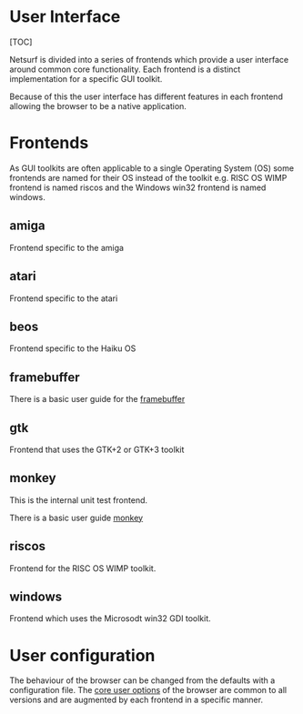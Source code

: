 User Interface
==============

[TOC]

Netsurf is divided into a series of frontends which provide a user
interface around common core functionality. Each frontend is a
distinct implementation for a specific GUI toolkit.

Because of this the user interface has different features in
each frontend allowing the browser to be a native application.

# Frontends

As GUI toolkits are often applicable to a single Operating
System (OS) some frontends are named for their OS instead of the
toolkit e.g. RISC OS WIMP frontend is named riscos and the Windows
win32 frontend is named windows.

## amiga

Frontend specific to the amiga

## atari

Frontend specific to the atari

## beos

Frontend specific to the Haiku OS

## framebuffer

There is a basic user guide for the [framebuffer](docs/using-framebuffer.md)

## gtk

Frontend that uses the GTK+2 or GTK+3 toolkit

## monkey

This is the internal unit test frontend.

There is a basic user guide [monkey](docs/using-monkey.md)

## riscos

Frontend for the RISC OS WIMP toolkit.

## windows

Frontend which uses the Microsodt win32 GDI toolkit.

# User configuration

The behaviour of the browser can be changed from the defaults with a
configuration file. The [core user options](docs/netsurf-options.md)
of the browser are common to all versions and are augmented by each
frontend in a specific manner.


